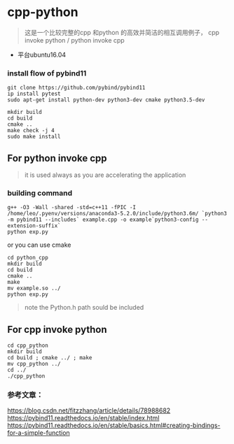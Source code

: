 # cpp-python
> 这是一个比较完整的cpp 和python 的高效并简洁的相互调用例子，
cpp invoke python / python invoke cpp


* 平台ubuntu16.04


### install flow of pybind11
```
git clone https://github.com/pybind/pybind11 
ip install pytest
sudo apt-get install python-dev python3-dev cmake python3.5-dev
```

```angularjs
mkdir build
cd build
cmake ..
make check -j 4
sudo make install
```
## For python invoke cpp 
> it is used always as you are accelerating the application
### building command
```angularjs
g++ -O3 -Wall -shared -std=c++11 -fPIC -I /home/leo/.pyenv/versions/anaconda3-5.2.0/include/python3.6m/ `python3 -m pybind11 --includes` example.cpp -o example`python3-config --extension-suffix`
python exp.py
```
or you can use cmake
```angularjs
cd python_cpp
mkdir build
cd build
cmake ..
make
mv example.so ../
python exp.py
```
> note the Python.h path sould be included


## For cpp invoke python
```angularjs
cd cpp_python
mkdir build
cd build ; cmake ../ ; make
mv cpp_python ../ 
cd ../
./cpp_python
``` 

### 参考文章：
https://blog.csdn.net/fitzzhang/article/details/78988682
https://pybind11.readthedocs.io/en/stable/index.html
https://pybind11.readthedocs.io/en/stable/basics.html#creating-bindings-for-a-simple-function